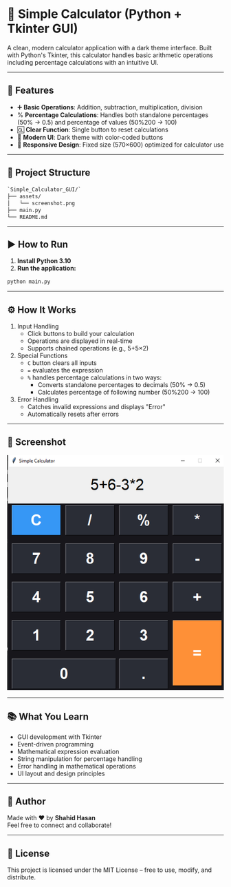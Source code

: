 # 🧮 Simple Calculator (Python + Tkinter GUI)

A clean, modern calculator application with a dark theme interface. Built with Python's Tkinter, this calculator handles basic arithmetic operations including percentage calculations with an intuitive UI.

---

## 📌 Features

- ➕ **Basic Operations**: Addition, subtraction, multiplication, division
- % **Percentage Calculations**: Handles both standalone percentages (50% → 0.5) and percentage of values (50%200 → 100)
- 🆑 **Clear Function**: Single button to reset calculations
- 🎨 **Modern UI**: Dark theme with color-coded buttons
- 📱 **Responsive Design**: Fixed size (570×600) optimized for calculator use

---

## 📂 Project Structure
```
`Simple_Calculator_GUI/`  
├── assets/  
│   └── screenshot.png
├── main.py  
└── README.md  
```
---

## ▶️ How to Run

1. **Install Python 3.10**
2. **Run the application:**

```bash
python main.py
```

---

## ⚙️ How It Works

1. Input Handling
    - Click buttons to build your calculation
    - Operations are displayed in real-time
    - Supports chained operations (e.g., 5+5×2)
2. Special Functions
    - `C` button clears all inputs
    - `=` evaluates the expression
    - `%` handles percentage calculations in two ways:
       - Converts standalone percentages to decimals (50% → 0.5)
       - Calculates percentage of following number (50%200 → 100)
3. Error Handling
    - Catches invalid expressions and displays "Error"
    - Automatically resets after errors

---

## 📸 Screenshot

![Simple_Calculator_GUI](assets/screenshot.png)

---

## 📚 What You Learn

- GUI development with Tkinter
- Event-driven programming
- Mathematical expression evaluation
- String manipulation for percentage handling
- Error handling in mathematical operations
- UI layout and design principles

---

## 👤 Author

Made with ❤️ by **Shahid Hasan**  
Feel free to connect and collaborate!

---

## 📄 License


This project is licensed under the MIT License – free to use, modify, and distribute.

